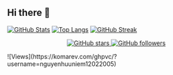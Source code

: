 ## Hi there 👋


[![GitHub Stats](https://github-readme-stats.vercel.app/api?username=nguyenhuuniem12022005&show_icons=true)](https://github.com/anuraghazra/github-readme-stats)
[![Top Langs](https://github-readme-stats.vercel.app/api/top-langs/?username=nguyenhuuniem12022005)](https://github.com/anuraghazra/github-readme-stats)
[![GitHub Streak](https://github-readme-streak-stats.demolab.com/?user=nguyenhuuniem12022005&theme=dark)](https://git.io/streak-stats)
<p align="center">
  <a href="https://github.com/nguyenhuuniem12022005">
    <img src="https://img.shields.io/github/stars/username_của_bạn?style=social" alt="GitHub stars">
  </a>
  <a href="https://github.com/nguyenhuuniem12022005">
    <img src="https://img.shields.io/github/followers/username_của_bạn?style=social" alt="GitHub followers">
  </a>
</p>
![Views](https://komarev.com/ghpvc/?username=nguyenhuuniem12022005)
